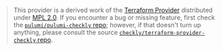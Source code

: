 > This provider is a derived work of the [Terraform Provider](https://github.com/checkly/terraform-provider-checkly)
> distributed under [MPL 2.0](https://www.mozilla.org/en-US/MPL/2.0/). If you encounter a bug or missing feature,
> first check the [`pulumi/pulumi-checkly` repo](https://github.com/pulumi/pulumi-checkly/issues); however, if that doesn't turn up anything,
> please consult the source [`checkly/terraform-provider-checkly` repo](https://github.com/checkly/terraform-provider-checkly/issues).